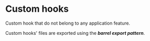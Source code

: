 # Custom hooks

Custom hook that do not belong to any application feature.

Custom hooks' files are exported using the **_barrel export pattern_**.
